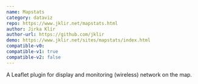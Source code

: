 ```yaml
---
name: Mapstats
category: dataviz
repo: https://www.jklir.net/mapstats.html
author: Jirka Klír
author-url: https://github.com/jklir
demo: https://www.jklir.net/sites/mapstats/index.html
compatible-v0:
compatible-v1: true
compatible-v2: false
---
```


A Leaflet plugin for display and monitoring (wireless) network on the map.
